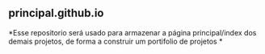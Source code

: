 ## principal.github.io
*Esse repositorio será usado para armazenar a página principal/index dos demais projetos, de forma a construir um portifolio de projetos *
